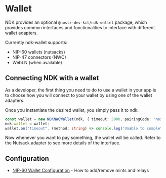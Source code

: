 # Wallet

NDK provides an optional `@nostr-dev-kit/ndk-wallet` package, which provides common interfaces and functionalities to interface with different wallet adapters.

Currently ndk-wallet supports:

- NIP-60 wallets (nutsacks)
- NIP-47 connectors (NWC)
- WebLN (when available)

## Connecting NDK with a wallet

As a developer, the first thing you need to do to use a wallet in your app is to choose how you will connect to your wallet by using one of the wallet adapters.

Once you instantiate the desired wallet, you simply pass it to ndk.

```ts
const wallet = new NDKNWCWallet(ndk, { timeout: 5000, pairingCode: "nostr+walletconnect:...." });
ndk.wallet = wallet;
wallet.on("timeout", (method: string) => console.log('Unable to complete the operation in time', { method }))
```

Now whenever you want to pay something, the wallet will be called. Refer to the Nutsack adapter to see more details of the interface.

## Configuration

- [NIP-60 Wallet Configuration](./nip60-configuration.md) - How to add/remove mints and relays
